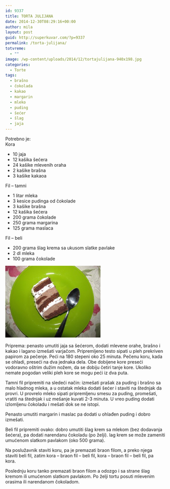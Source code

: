 ```yaml
---
id: 9337
title: TORTA JULIJANA
date: 2014-12-30T08:29:16+00:00
author: mila
layout: post
guid: http://superkuvar.com/?p=9337
permalink: /torta-julijana/
totvreme:
  - ""
image: /wp-content/uploads/2014/12/tortajulijana-940x198.jpg
categories:
  - Torte
tags:
  - brašno
  - čokolada
  - kakao
  - margarin
  - mleko
  - puding
  - šećer
  - šlag
  - jaja
---
```

Potrebno je:  
Kora

  * 10 jaja
  * 12 kašika šećera
  * 24 kašike mlevenih oraha
  * 2 kašike brašna
  * 3 kašike kakaoa

Fil – tamni

  * 1 litar mleka
  * 3 kesice pudinga od čokolade
  * 3 kašike brašna
  * 12 kašika šećera
  * 200 grama čokolade
  * 250 grama margarina
  * 125 grama maslaca

Fil – beli

  * 200 grama šlag krema sa ukusom slatke pavlake
  * 2 dl mleka
  * 100 grama čokolade

[<img class="alignnone size-medium wp-image-9338" src="/wp-content/uploads/2014/12/tortajulijana-300x225.jpg" alt="tortajulijana" width="300" height="225" />](/wp-content/uploads/2014/12/tortajulijana.jpg)

Priprema: penasto umutiti jaja sa šećerom, dodati mlevene orahe, brašno i kakao i lagano izmešati varjačom. Pripremljeno testo sipati u pleh prekriven papirom za pečenje. Peći na 180 stepeni oko 25 minuta. Pečenu koru, kada se ohladi, preseći na dva jednaka dela. Obe dobijene kore preseći vodoravno oštrim dužim nožem, da se dobiju četiri tanje kore. Ukoliko nemate pogodan veliki pleh kore se mogu peći iz dva puta.

Tamni fil pripremiti na sledeći način: izmešati prašak za puding i brašno sa malo hladnog mleka, a u ostatak mleka dodati šećer i staviti na štednjak da provri. U provrelo mleko sipati pripremljenu smesu za puding, promešati, vratiti na štednjak i uz mešanje kuvati 2-3 minuta. U vreo puding dodati izlomljenu čokoladu i mešati dok se ne istopi.

Penasto umutiti margarin i maslac pa dodati u ohlađen puding i dobro izmešati.

Beli fil pripremiti ovako: dobro umutiti šlag krem sa mlekom (bez dodavanja šećera), pa dodati narendanu čokoladu (po želji).  lag krem se može zameniti umućenom slatkom pavlakom (oko 500 grama).

Na poslužavnik staviti koru, pa je premazati braon filom, a preko njega staviti beli fil, zatim kora – braon fil – beli fil, kora – braon fil – beli fil, pa kora.

Poslednju koru tanko premazati braon filom a odozgo i sa strane šlag kremom ili umućenom slatkom pavlakom. Po želji tortu posuti mlevenim orasima ili narendanom čokoladom.